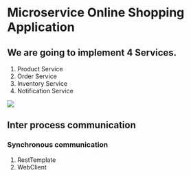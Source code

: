 # Microservice Online Shopping Application

## We are going to implement 4 Services.

  1. Product Service
  2. Order Service
  3. Inventory Service
  4. Notification Service

<img src="https://user-images.githubusercontent.com/16406047/201527010-393c142a-9d5f-43e7-9b5e-337466a8b409.png"/>

## Inter process communication
### Synchronous communication
  1. RestTemplate
  2. WebClient
